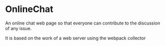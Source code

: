 # OnlineChat

An online chat web page so that everyone can contribute to the discussion of any issue.

It is based on the work of a web server using the webpack collector
